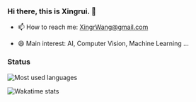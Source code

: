 ### Hi there, this is Xingrui. 👋

<!--
**XingruiWang/XingruiWang** is a ✨ _special_ ✨ repository because its `README.md` (this file) appears on your GitHub profile.

Here are some ideas to get you started:

- 🔭 I’m currently working on ...
- 🌱 I’m currently learning ...
- 👯 I’m looking to collaborate on ...
- 🤔 I’m looking for help with ...
- 💬 Ask me about ...
- 📫 How to reach me: ...
- 😄 Pronouns: ...
- ⚡ Fun fact: ...
-->

- 📫 How to reach me: XingrWang@gmail.com

- 😄 Main interest: AI, Computer Vision, Machine Learning ...

### Status

<!--![](https://github-readme-stats.vercel.app/api?username=XingruiWang&show_icons=false&count_private=true&theme=default&title_color=227c9d)-->

![Most used languages](https://github-readme-stats.vercel.app/api/top-langs/?username=XingruiWang&hide=Jupyter%20Notebook&langs_count=5&layout=compact&theme=default&title_color=227c9d)

![Wakatime stats](https://github-readme-stats.vercel.app/api/wakatime?username=XingruiWang&theme=default&title_color=227c9d)




